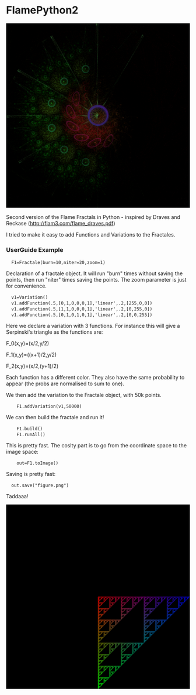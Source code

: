 # FlamePython2

<center> <img src="pif.png"></center>


Second version of the Flame Fractals in Python - inspired by Draves and Reckase (http://flam3.com/flame_draves.pdf)

I tried to make it easy to add Functions and Variations to the Fractales. 

### UserGuide Example

```
  F1=Fractale(burn=10,niter=20,zoom=1)
```
Declaration of a fractale object. It will run "burn" times without saving the points, then run "niter" times saving the points. 
The zoom parameter is just for convenience.

```
  v1=Variation()
  v1.addFunction(.5,[0,1,0,0,0,1],'linear',.2,[255,0,0])
  v1.addFunction(.5,[1,1,0,0,0,1],'linear',.2,[0,255,0])
  v1.addFunction(.5,[0,1,0,1,0,1],'linear',.2,[0,0,255])
```

Here we declare a variation with 3 functions. For instance this will give a Serpinski's triangle as the functions are:

F_0(x,y)=(x/2,y/2)

F_1(x,y)=((x+1)/2,y/2)

F_2(x,y)=(x/2,(y+1)/2)

Each function has a different color. They also have the same probability to appear (the probs are normalised to sum to one).

We then add the variation to the Fractale object, with 50k points.
```
	F1.addVariation(v1,50000)
```

We can then build the fractale and run it!
```
	F1.build()
	F1.runAll()
```
This is pretty fast. The coslty part is to go from the coordinate space to the image space:
```
	out=F1.toImage()
```

Saving is pretty fast:
```
  out.save("figure.png")
```

Taddaaa!

![serp](Serp.png)

